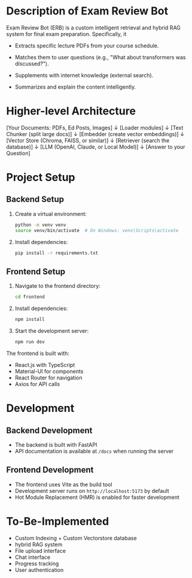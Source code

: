 # Description of Exam Review Bot

Exam Review Bot (ERB) is a custom intelligent retrieval and hybrid RAG system for final exam preparation. Specifically, it 

- Extracts specific lecture PDFs from your course schedule.

- Matches them to user questions (e.g., "What about transformers was discussed?").

- Supplements with internet knowledge (external search).

- Summarizes and explain the content intelligently.


# Higher-level Architecture
[Your Documents: PDFs, Ed Posts, Images]
      ↓
[Loader modules]
      ↓
[Text Chunker (split large docs)]
      ↓
[Embedder (create vector embeddings)]
      ↓
[Vector Store (Chroma, FAISS, or similar)]
      ↓
[Retriever (search the database)]
      ↓
[LLM (OpenAI, Claude, or Local Model)]
      ↓
[Answer to your Question]


# Project Setup

## Backend Setup
1. Create a virtual environment:
   ```bash
   python -m venv venv
   source venv/bin/activate  # On Windows: venv\Scripts\activate
   ```
2. Install dependencies:
   ```bash
   pip install -r requirements.txt
   ```

## Frontend Setup
1. Navigate to the frontend directory:
   ```bash
   cd frontend
   ```
2. Install dependencies:
   ```bash
   npm install
   ```
3. Start the development server:
   ```bash
   npm run dev
   ```

The frontend is built with:
- React.js with TypeScript
- Material-UI for components
- React Router for navigation
- Axios for API calls

# Development

## Backend Development
- The backend is built with FastAPI
- API documentation is available at `/docs` when running the server

## Frontend Development
- The frontend uses Vite as the build tool
- Development server runs on `http://localhost:5173` by default
- Hot Module Replacement (HMR) is enabled for faster development

# To-Be-Implemented

- Custom Indexing + Custom Vectorstore database
- hybrid RAG system
- File upload interface
- Chat interface
- Progress tracking
- User authentication
